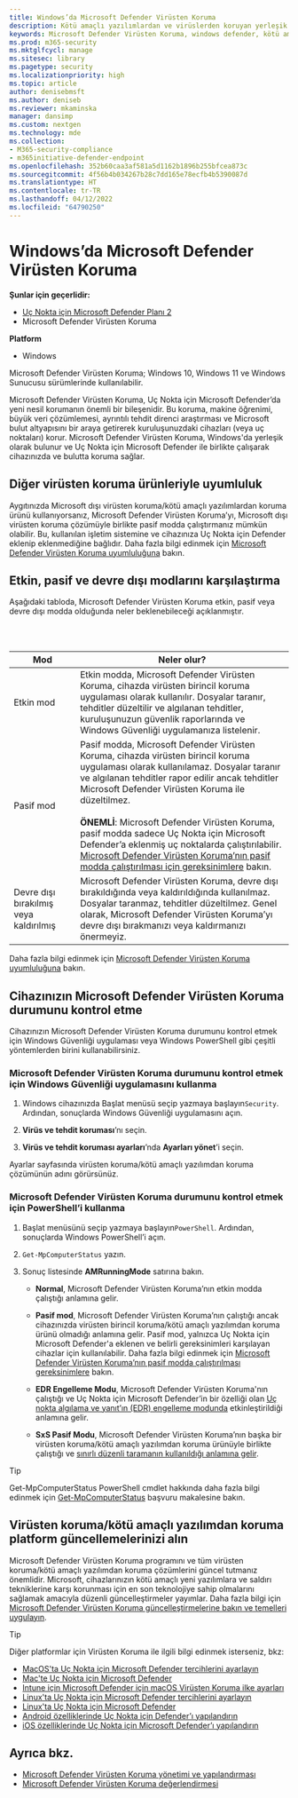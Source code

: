 ```yaml
---
title: Windows’da Microsoft Defender Virüsten Koruma
description: Kötü amaçlı yazılımlardan ve virüslerden koruyan yerleşik Microsoft Defender Virüsten Koruma’yı yönetmeyi, yapılandırmayı ve kullanmayı öğrenin.
keywords: Microsoft Defender Virüsten Koruma, windows defender, kötü amaçlı yazılımdan koruma, scep, system center endpoint protection, system center configuration manager, virüs, kötü amaçlı yazılım, tehdit, algılama, koruma, güvenlik
ms.prod: m365-security
ms.mktglfcycl: manage
ms.sitesec: library
ms.pagetype: security
ms.localizationpriority: high
ms.topic: article
author: denisebmsft
ms.author: deniseb
ms.reviewer: mkaminska
manager: dansimp
ms.custom: nextgen
ms.technology: mde
ms.collection:
- M365-security-compliance
- m365initiative-defender-endpoint
ms.openlocfilehash: 352b60caa3af581a5d1162b1896b255bfcea873c
ms.sourcegitcommit: 4f56b4b034267b28c7dd165e78ecfb4b5390087d
ms.translationtype: HT
ms.contentlocale: tr-TR
ms.lasthandoff: 04/12/2022
ms.locfileid: "64790250"
---
```

# <a name="microsoft-defender-antivirus-in-windows"></a>Windows’da Microsoft Defender Virüsten Koruma

**Şunlar için geçerlidir:**

- [Uç Nokta için Microsoft Defender Planı 2](https://go.microsoft.com/fwlink/p/?linkid=2154037)
- Microsoft Defender Virüsten Koruma

**Platform**
- Windows 

Microsoft Defender Virüsten Koruma; Windows 10, Windows 11 ve Windows Sunucusu sürümlerinde kullanılabilir.

Microsoft Defender Virüsten Koruma, Uç Nokta için Microsoft Defender’da yeni nesil korumanın önemli bir bileşenidir. Bu koruma, makine öğrenimi, büyük veri çözümlemesi, ayrıntılı tehdit direnci araştırması ve Microsoft bulut altyapısını bir araya getirerek kuruluşunuzdaki cihazları (veya uç noktaları) korur. Microsoft Defender Virüsten Koruma, Windows'da yerleşik olarak bulunur ve Uç Nokta için Microsoft Defender ile birlikte çalışarak cihazınızda ve bulutta koruma sağlar.

## <a name="compatibility-with-other-antivirus-products"></a>Diğer virüsten koruma ürünleriyle uyumluluk

Aygıtınızda Microsoft dışı virüsten koruma/kötü amaçlı yazılımlardan koruma ürünü kullanıyorsanız, Microsoft Defender Virüsten Koruma’yı, Microsoft dışı virüsten koruma çözümüyle birlikte pasif modda çalıştırmanız mümkün olabilir. Bu, kullanılan işletim sistemine ve cihazınıza Uç Nokta için Defender eklenip eklenmediğine bağlıdır. Daha fazla bilgi edinmek için [Microsoft Defender Virüsten Koruma uyumluluğuna](microsoft-defender-antivirus-compatibility.md) bakın.

## <a name="comparing-active-mode-passive-mode-and-disabled-mode"></a>Etkin, pasif ve devre dışı modlarını karşılaştırma

Aşağıdaki tabloda, Microsoft Defender Virüsten Koruma etkin, pasif veya devre dışı modda olduğunda neler beklenebileceği açıklanmıştır.

<br/><br/>

| Mod | Neler olur? |
|---|---|
| Etkin mod | Etkin modda, Microsoft Defender Virüsten Koruma, cihazda virüsten birincil koruma uygulaması olarak kullanılır. Dosyalar taranır, tehditler düzeltilir ve algılanan tehditler, kuruluşunuzun güvenlik raporlarında ve Windows Güvenliği uygulamanıza listelenir. |
| Pasif mod | Pasif modda, Microsoft Defender Virüsten Koruma, cihazda virüsten birincil koruma uygulaması olarak kullanılamaz. Dosyalar taranır ve algılanan tehditler rapor edilir ancak tehditler Microsoft Defender Virüsten Koruma ile düzeltilmez. <br/><br/> **ÖNEMLİ**: Microsoft Defender Virüsten Koruma, pasif modda sadece Uç Nokta için Microsoft Defender’a eklenmiş uç noktalarda çalıştırılabilir. [Microsoft Defender Virüsten Koruma’nın pasif modda çalıştırılması için gereksinimlere](microsoft-defender-antivirus-compatibility.md#requirements-for-microsoft-defender-antivirus-to-run-in-passive-mode) bakın. |
| Devre dışı bırakılmış veya kaldırılmış | Microsoft Defender Virüsten Koruma, devre dışı bırakıldığında veya kaldırıldığında kullanılmaz. Dosyalar taranmaz, tehditler düzeltilmez. Genel olarak, Microsoft Defender Virüsten Koruma’yı devre dışı bırakmanızı veya kaldırmanızı önermeyiz. |

Daha fazla bilgi edinmek için [Microsoft Defender Virüsten Koruma uyumluluğuna](microsoft-defender-antivirus-compatibility.md) bakın.

## <a name="check-the-state-of-microsoft-defender-antivirus-on-your-device"></a>Cihazınızın Microsoft Defender Virüsten Koruma durumunu kontrol etme

Cihazınızın Microsoft Defender Virüsten Koruma durumunu kontrol etmek için Windows Güvenliği uygulaması veya Windows PowerShell gibi çeşitli yöntemlerden birini kullanabilirsiniz.

### <a name="use-the-windows-security-app-to-check-status-of-microsoft-defender-antivirus"></a>Microsoft Defender Virüsten Koruma durumunu kontrol etmek için Windows Güvenliği uygulamasını kullanma

1. Windows cihazınızda Başlat menüsü seçip yazmaya başlayın`Security`. Ardından, sonuçlarda Windows Güvenliği uygulamasını açın.

2. **Virüs ve tehdit koruması**’nı seçin.

3. **Virüs ve tehdit koruması ayarları**’nda **Ayarları yönet**’i seçin.

Ayarlar sayfasında virüsten koruma/kötü amaçlı yazılımdan koruma çözümünün adını görürsünüz.

### <a name="use-powershell-to-check-status-of-microsoft-defender-antivirus"></a>Microsoft Defender Virüsten Koruma durumunu kontrol etmek için PowerShell’i kullanma

1. Başlat menüsünü seçip yazmaya başlayın`PowerShell`. Ardından, sonuçlarda Windows PowerShell’i açın.

2. `Get-MpComputerStatus` yazın.

3. Sonuç listesinde **AMRunningMode** satırına bakın.

   - **Normal**, Microsoft Defender Virüsten Koruma’nın etkin modda çalıştığı anlamına gelir.

   - **Pasif mod**, Microsoft Defender Virüsten Koruma’nın çalıştığı ancak cihazınızda virüsten birincil koruma/kötü amaçlı yazılımdan koruma ürünü olmadığı anlamına gelir. Pasif mod, yalnızca Uç Nokta için Microsoft Defender'a eklenen ve belirli gereksinimleri karşılayan cihazlar için kullanılabilir. Daha fazla bilgi edinmek için [Microsoft Defender Virüsten Koruma’nın pasif modda çalıştırılması gereksinimlere](microsoft-defender-antivirus-compatibility.md#requirements-for-microsoft-defender-antivirus-to-run-in-passive-mode) bakın.

   - **EDR Engelleme Modu**, Microsoft Defender Virüsten Koruma'nın çalıştığı ve Uç Nokta için Microsoft Defender’in bir özelliği olan [Uç nokta algılama ve yanıt’ın (EDR) engelleme modunda](edr-in-block-mode.md) etkinleştirildiği anlamına gelir.

   - **SxS Pasif Modu**, Microsoft Defender Virüsten Koruma’nın başka bir virüsten koruma/kötü amaçlı yazılımdan koruma ürünüyle birlikte çalıştığı ve [sınırlı düzenli taramanın kullanıldığı anlamına gelir](limited-periodic-scanning-microsoft-defender-antivirus.md).

> [!TIP]
> Get-MpComputerStatus PowerShell cmdlet hakkında daha fazla bilgi edinmek için [Get-MpComputerStatus](/powershell/module/defender/get-mpcomputerstatus) başvuru makalesine bakın.

## <a name="get-your-antivirusantimalware-platform-updates"></a>Virüsten koruma/kötü amaçlı yazılımdan koruma platform güncellemelerinizi alın

Microsoft Defender Virüsten Koruma programını ve tüm virüsten koruma/kötü amaçlı yazılımdan koruma çözümlerini güncel tutmanız önemlidir. Microsoft, cihazlarınızın kötü amaçlı yeni yazılımlara ve saldırı tekniklerine karşı korunması için en son teknolojiye sahip olmalarını sağlamak amacıyla düzenli güncelleştirmeler yayımlar. Daha fazla bilgi için [Microsoft Defender Virüsten Koruma güncelleştirmelerine bakın ve temelleri uygulayın](manage-updates-baselines-microsoft-defender-antivirus.md).

> [!TIP]
> Diğer platformlar için Virüsten Koruma ile ilgili bilgi edinmek isterseniz, bkz:
> - [MacOS'ta Uç Nokta için Microsoft Defender tercihlerini ayarlayın](mac-preferences.md)
> - [Mac'te Uç Nokta için Microsoft Defender](microsoft-defender-endpoint-mac.md)
> - [Intune için Microsoft Defender için macOS Virüsten Koruma ilke ayarları](/mem/intune/protect/antivirus-microsoft-defender-settings-macos)
> - [Linux'ta Uç Nokta için Microsoft Defender tercihlerini ayarlayın](linux-preferences.md)
> - [Linux'ta Uç Nokta için Microsoft Defender](microsoft-defender-endpoint-linux.md)
> - [Android özelliklerinde Uç Nokta için Defender’ı yapılandırın](android-configure.md)
> - [iOS özelliklerinde Uç Nokta için Microsoft Defender’ı yapılandırın](ios-configure-features.md)

## <a name="see-also"></a>Ayrıca bkz.

- [Microsoft Defender Virüsten Koruma yönetimi ve yapılandırması](configuration-management-reference-microsoft-defender-antivirus.md)
- [Microsoft Defender Virüsten Koruma değerlendirmesi](evaluate-microsoft-defender-antivirus.md)
